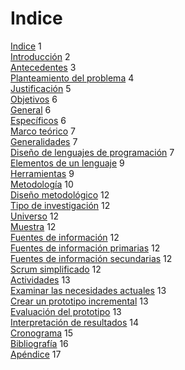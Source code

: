 # Indice
<link rel="stylesheet" href="assets/styles/toc.css">
<section id="table-of-contents">
<div class="toc-row toc-row-1">
    <span class="title"><a href="">Indice</a></span>
    <span class="spacer"></span>
    <span class="location">1</span>
</div>

<div class="toc-row toc-row-1">
    <span class="title"><a href="">Introducción</a></span>
    <span class="spacer"></span>
    <span class="location">2</span>
</div>

<div class="toc-row toc-row-1">
    <span class="title"><a href="">Antecedentes</a></span>
    <span class="spacer"></span>
    <span class="location">3</span>
</div>

<div class="toc-row toc-row-1">
    <span class="title"><a href="">Planteamiento del problema</a></span>
    <span class="spacer"></span>
    <span class="location">4</span>
</div>

<div class="toc-row toc-row-1">
    <span class="title"><a href="">Justificación</a></span>
    <span class="spacer"></span>
    <span class="location">5</span>
</div>

<div class="toc-row toc-row-1">
    <span class="title"><a href="">Objetivos</a></span>
    <span class="spacer"></span>
    <span class="location">6</span>
</div>
    <div class="toc-row toc-row-2">
        <span class="title"><a href="">General</a></span>
        <span class="spacer"></span>
        <span class="location">6</span>
    </div>
    <div class="toc-row toc-row-2">
        <span class="title"><a href="">Específicos</a></span>
        <span class="spacer"></span>
        <span class="location">6</span>
    </div>

<div class="toc-row toc-row-1">
    <span class="title"><a href="">Marco teórico</a></span>
    <span class="spacer"></span>
    <span class="location">7</span>
</div>
    <div class="toc-row toc-row-2">
        <span class="title"><a href="">Generalidades</a></span>
        <span class="spacer"></span>
        <span class="location">7</span>
    </div>
    <div class="toc-row toc-row-2">
        <span class="title"><a href="">Diseño de lenguajes de programación</a></span>
        <span class="spacer"></span>
        <span class="location">7</span>
    </div>
    <div class="toc-row toc-row-2">
        <span class="title"><a href="">Elementos de un lenguaje</a></span>
        <span class="spacer"></span>
        <span class="location">9</span>
    </div>
    <div class="toc-row toc-row-2">
        <span class="title"><a href="">Herramientas</a></span>
        <span class="spacer"></span>
        <span class="location">9</span>
    </div>
    <div class="toc-row toc-row-2">
        <span class="title"><a href="">Metodología</a></span>
        <span class="spacer"></span>
        <span class="location">10</span>
    </div>

<div class="toc-row toc-row-1">
    <span class="title"><a href="">Diseño metodológico</a></span>
    <span class="spacer"></span>
    <span class="location">12</span>
</div>
    <div class="toc-row toc-row-2">
        <span class="title"><a href="">Tipo de investigación</a></span>
        <span class="spacer"></span>
        <span class="location">12</span>
    </div>
        <div class="toc-row toc-row-3">
            <span class="title"><a href="">Universo</a></span>
            <span class="spacer"></span>
            <span class="location">12</span>
        </div>
        <div class="toc-row toc-row-3">
            <span class="title"><a href="">Muestra</a></span>
            <span class="spacer"></span>
            <span class="location">12</span>
        </div>
    <div class="toc-row toc-row-2">
        <span class="title"><a href="">Fuentes de información</a></span>
        <span class="spacer"></span>
        <span class="location">12</span>
    </div>
        <div class="toc-row toc-row-3">
            <span class="title"><a href="">Fuentes de información primarias</a></span>
            <span class="spacer"></span>
            <span class="location">12</span>
        </div>
        <div class="toc-row toc-row-3">
            <span class="title"><a href="">Fuentes de información secundarias</a></span>
            <span class="spacer"></span>
            <span class="location">12</span>
        </div>
    <div class="toc-row toc-row-2">
        <span class="title"><a href="">Scrum simplificado</a></span>
        <span class="spacer"></span>
        <span class="location">12</span>
    </div>
    <div class="toc-row toc-row-2">
        <span class="title"><a href="">Actividades</a></span>
        <span class="spacer"></span>
        <span class="location">13</span>
    </div>
        <div class="toc-row toc-row-3">
            <span class="title"><a href="">Examinar las necesidades actuales</a></span>
            <span class="spacer"></span>
            <span class="location">13</span>
        </div>
        <div class="toc-row toc-row-3">
            <span class="title"><a href="">Crear un prototipo incremental</a></span>
            <span class="spacer"></span>
            <span class="location">13</span>
        </div>
        <div class="toc-row toc-row-3">
            <span class="title"><a href="">Evaluación del prototipo</a></span>
            <span class="spacer"></span>
            <span class="location">13</span>
        </div>
        <div class="toc-row toc-row-3">
            <span class="title"><a href="">Interpretación de resultados</a></span>
            <span class="spacer"></span>
            <span class="location">14</span>
        </div>

<div class="toc-row toc-row-1">
    <span class="title"><a href="">Cronograma</a></span>
    <span class="spacer"></span>
    <span class="location">15</span>
</div>
<div class="toc-row toc-row-1">
    <span class="title"><a href="">Bibliografía</a></span>
    <span class="spacer"></span>
    <span class="location">16</span>
</div>
<div class="toc-row toc-row-1">
    <span class="title"><a href="">Apéndice</a></span>
    <span class="spacer"></span>
    <span class="location">17</span>
</div>
</section>